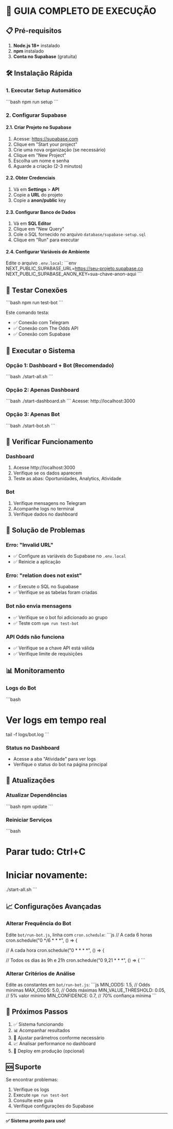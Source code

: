 # 🚀 GUIA COMPLETO DE EXECUÇÃO

## 📋 Pré-requisitos

1. **Node.js 18+** instalado
2. **npm** instalado
3. **Conta no Supabase** (gratuita)

## 🛠️ Instalação Rápida

### 1. Executar Setup Automático
\`\`\`bash
npm run setup
\`\`\`

### 2. Configurar Supabase

#### 2.1. Criar Projeto no Supabase
1. Acesse: https://supabase.com
2. Clique em "Start your project"
3. Crie uma nova organização (se necessário)
4. Clique em "New Project"
5. Escolha um nome e senha
6. Aguarde a criação (2-3 minutos)

#### 2.2. Obter Credenciais
1. Vá em **Settings** > **API**
2. Copie a **URL** do projeto
3. Copie a **anon/public** key

#### 2.3. Configurar Banco de Dados
1. Vá em **SQL Editor**
2. Clique em "New Query"
3. Cole o SQL fornecido no arquivo `database/supabase-setup.sql`
4. Clique em "Run" para executar

#### 2.4. Configurar Variáveis de Ambiente
Edite o arquivo `.env.local`:
\`\`\`env
NEXT_PUBLIC_SUPABASE_URL=https://seu-projeto.supabase.co
NEXT_PUBLIC_SUPABASE_ANON_KEY=sua-chave-anon-aqui
\`\`\`

## 🧪 Testar Conexões

\`\`\`bash
npm run test-bot
\`\`\`

Este comando testa:
- ✅ Conexão com Telegram
- ✅ Conexão com The Odds API
- ✅ Conexão com Supabase

## 🚀 Executar o Sistema

### Opção 1: Dashboard + Bot (Recomendado)
\`\`\`bash
./start-all.sh
\`\`\`

### Opção 2: Apenas Dashboard
\`\`\`bash
./start-dashboard.sh
\`\`\`
Acesse: http://localhost:3000

### Opção 3: Apenas Bot
\`\`\`bash
./start-bot.sh
\`\`\`

## 📱 Verificar Funcionamento

### Dashboard
1. Acesse http://localhost:3000
2. Verifique se os dados aparecem
3. Teste as abas: Oportunidades, Analytics, Atividade

### Bot
1. Verifique mensagens no Telegram
2. Acompanhe logs no terminal
3. Verifique dados no dashboard

## 🔧 Solução de Problemas

### Erro: "Invalid URL"
- ✅ Configure as variáveis do Supabase no `.env.local`
- ✅ Reinicie a aplicação

### Erro: "relation does not exist"
- ✅ Execute o SQL no Supabase
- ✅ Verifique se as tabelas foram criadas

### Bot não envia mensagens
- ✅ Verifique se o bot foi adicionado ao grupo
- ✅ Teste com `npm run test-bot`

### API Odds não funciona
- ✅ Verifique se a chave API está válida
- ✅ Verifique limite de requisições

## 📊 Monitoramento

### Logs do Bot
\`\`\`bash
# Ver logs em tempo real
tail -f logs/bot.log
\`\`\`

### Status no Dashboard
- Acesse a aba "Atividade" para ver logs
- Verifique o status do bot na página principal

## 🔄 Atualizações

### Atualizar Dependências
\`\`\`bash
npm update
\`\`\`

### Reiniciar Serviços
\`\`\`bash
# Parar tudo: Ctrl+C
# Iniciar novamente:
./start-all.sh
\`\`\`

## 📈 Configurações Avançadas

### Alterar Frequência do Bot
Edite `bot/run-bot.js`, linha com `cron.schedule`:
\`\`\`js
// A cada 6 horas
cron.schedule("0 */6 * * *", () => {

// A cada hora
cron.schedule("0 * * * *", () => {

// Todos os dias às 9h e 21h
cron.schedule("0 9,21 * * *", () => {
\`\`\`

### Alterar Critérios de Análise
Edite as constantes em `bot/run-bot.js`:
\`\`\`js
MIN_ODDS: 1.5,        // Odds mínimas
MAX_ODDS: 5.0,        // Odds máximas
MIN_VALUE_THRESHOLD: 0.05,  // 5% valor mínimo
MIN_CONFIDENCE: 0.7,  // 70% confiança mínima
\`\`\`

## 🎯 Próximos Passos

1. ✅ Sistema funcionando
2. 📊 Acompanhar resultados
3. 🔧 Ajustar parâmetros conforme necessário
4. 📈 Analisar performance no dashboard
5. 🚀 Deploy em produção (opcional)

## 🆘 Suporte

Se encontrar problemas:
1. Verifique os logs
2. Execute `npm run test-bot`
3. Consulte este guia
4. Verifique configurações do Supabase

---

**✅ Sistema pronto para uso!**
